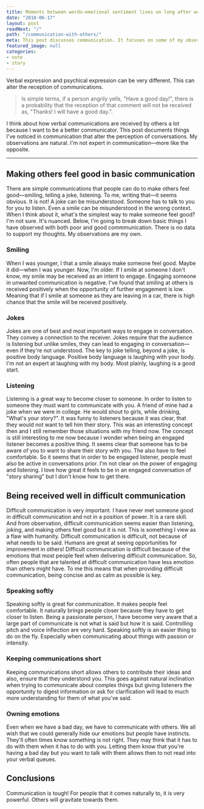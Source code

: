 ```yaml
---
title: Moments between words—emotional sentiment lives on long after words
date: "2018-06-17"
layout: post
readNext: "/"
path: "/communication-with-others/"
meta: This post discusses communication. It focuses on some of my observations on comunication and how communications may be received.
featured_image: null
categories:
- note
- story
---
```


Verbal expression and psychical expression can be very different. This can alter the reception of communications.

> Is simple terms, if a person angrily yells, "Have a good day!", there is a probability that the reception of that comment will not be received as, "Thanks! I will have a good day.".

I think about how verbal communications are received by others a lot because I want to be a better communicator. This post documents things I've noticed in communication that alter the perception of conversations. My observations are natural. I'm not expert in communication—more like the opposite.

---

## Making others feel good in basic communication

There are simple communications that people can do to make others feel good—smiling, telling  a joke, listening. To me, writing that—it seems obvious. It is not! A joke can be misunderstood. Someone has to talk to you for you to listen. Even a smile can be misunderstood in the wrong context. When I think about it, what's the simplest way to make someone feel good? I'm not sure. It's nuanced. Below, I'm going to break down basic things I have observed with both poor and good commmunication. There is no data to support my thoughts. My observations are my own.

### Smiling

When I was younger, I that a smile always make someone feel good. Maybe it did—when I was younger. Now, I'm older. If I smile at someone I don't know, my smile may be received as an intent to engage. Engaging someone in unwanted communication is negative. I've found that smiling at others is received positively when the opportunity of further engagement is low. Meaning that if I smile at someone as they are leaving in a car, there is high chance that the smile will be received positively.

### Jokes

Jokes are one of best and most important ways to engage in conversation. They convey a connection to the receiver. Jokes require that the audience is listening but unlike smiles, they can lead to engaging in conversation—even if they're not understood. The key to joke telling, beyond a joke, is positive body language. Positive body language is laughing with your body. I'm not an expert at laughing with my body. Most plainly, laughing is a good start.

### Listening

Listening is a great way to become closer to someone. In order to listen to someone they must want to communicate with you. A friend of mine had a joke when we were in college. He would shout to girls, while drinking, "What's your story?". It was funny to listeners because it was clear, that they would not want to tell him their story. This was an interesting concept then and I still remember those situations with my friend now. The concept is still interesting to me now because I wonder when being an engaged listener becomes a positive thing. It seems clear that someone has to be aware of you to want to share their story with you. The also have to feel comfortable. So it seems that in order to be engaged listener, people must also be active in conversations prior. I'm not clear on the power of engaging and listening. I love how great it feels to be in an engaged conversation of "story sharing" but I don't know how to get there.

## Being received well in difficult communication

Difficult communication is very important. I have never met someone good in difficult communication and not in a position of power. It is a  rare skill. And from observation, difficult communication seems easier than listening, joking, and making others feel good but it is not. This is something I view as a flaw with humanity. Difficult communication is difficult, not because of what needs to be said. Humans are great at seeing opportunities for improvement in others! Difficult communication is difficult because of the emotions that most people feel when delivering difficult communication. So, often people that are talented at difficult communication have less emotion than others might have. To me this means that when providing difficult communication, being concise and as calm as possible is key.

### Speaking softly

Speaking softly is great for communication. It makes people feel comfortable. It naturally brings people closer because they have to get closer to listen. Being a passionate person, I have become very aware that a large part of communicate is not what is said but how it is said. Controlling pitch and voice inflection are very hard. Speaking softly is an easier thing to do on the fly. Especially when communicating about things with passion or intensity.

### Keeping communications short

Keeping communications short allows others to contribute their ideas and also, ensure that they understond you. This goes against natural inclination when trying to communicate about complex things but giving listeners the opportunity to digest information or ask for clarification will lead to much more understanding for them of what you've said.

### Owning emotions

Even when we have a bad day, we have to communicate with others. We all wish that we could generally hide our emotions but people have instincts. They'll often times know something is not right. They may think that it has to do with them when it has to do with you. Letting them know that you're having a bad day but you want to talk with them allows then to not read into your verbal queues.

## Conclusions

Communication is tough! For people that it comes naturally to, it is very powerful. Others will gravitate towards them.
